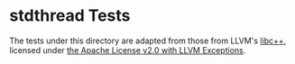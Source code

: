 # stdthread Tests

The tests under this directory are adapted from those from LLVM's
[libc++](https://github.com/llvm/llvm-project/tree/main/libcxx), licensed
under
[the Apache License v2.0 with LLVM Exceptions](https://github.com/llvm/llvm-project/blob/main/libcxx/LICENSE.TXT).
